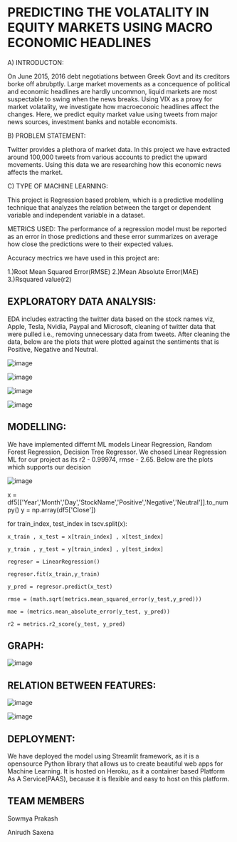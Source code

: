 # PREDICTING THE VOLATALITY IN EQUITY MARKETS USING MACRO ECONOMIC HEADLINES

A) INTRODUCTON:

On June 2015, 2016 debt negotiations between Greek Govt and its creditors borke off abrubptly. Large market movements as a concequence of political and economic headlines are hardly uncommon, liquid markets are most suspectable to swing when the news breaks. Using VIX as a proxy for market volatality, we investigate how macroeconoic headlines affect the changes. Here, we predict equity market value using tweets from major news sources, investment banks and notable economists.

B) PROBLEM STATEMENT:

Twitter provides a plethora of market data. In this project we have extracted around 100,000 tweets from various accounts to predict the upward movements. Using this data we are researching how this economic news affects the market.

C) TYPE OF MACHINE LEARNING:

This project is Regression based problem, which is a predictive modelling technique that analyzes the relation between the target or dependent variable and independent variable in a dataset.

METRICS USED: The performance of a regression model must be reported as an error in those predictions and these error summarizes on average how close the predictions were to their expected values.

Accuracy mectrics we have used in this project are:

1.)Root Mean Squared Error(RMSE)
2.)Mean Absolute Error(MAE)
3.)Rsquared value(r2)

## EXPLORATORY DATA ANALYSIS:

EDA includes extracting the twitter data based on the stock names viz, Apple, Tesla, Nvidia, Paypal and Microsoft, cleaning of twitter data that were pulled i.e., removing unnecessary data from tweets. After cleaning the data, below are the plots that were plotted against the sentiments that is Positive, Negative and Neutral.

![image](https://user-images.githubusercontent.com/72294006/137591119-28660a88-8d83-4501-8c8c-76102dc86556.png)

![image](https://user-images.githubusercontent.com/72294006/137591124-fe48062b-19b1-4b50-8198-9d77f36e9978.png)

![image](https://user-images.githubusercontent.com/72294006/137591135-caececd4-951b-4cf7-aba9-ca9b92c934b9.png)

![image](https://user-images.githubusercontent.com/72294006/137591144-88d9741a-446e-45cb-aa19-19f6137f8475.png)


## MODELLING:

We have implemented differnt ML models Linear Regression, Random Forest Regression, Decision Tree Regressor. We  chosed Linear Regression ML for our project as its r2 - 0.99974, rmse - 2.65. Below are the plots which supports our decision

![image](https://user-images.githubusercontent.com/72294006/137591748-b6915b5b-5c11-4cfa-aed5-30a50acc7ee4.png)

x = df5[['Year','Month','Day','StockName','Positive','Negative','Neutral']].to_numpy()
y = np.array(df5['Close'])

for train_index, test_index in tscv.split(x):

    x_train , x_test = x[train_index] , x[test_index]
    
    y_train , y_test = y[train_index] , y[test_index]
    
    regresor = LinearRegression()
    
    regresor.fit(x_train,y_train)
    
    y_pred = regresor.predict(x_test)
    
    rmse = (math.sqrt(metrics.mean_squared_error(y_test,y_pred)))
    
    mae = (metrics.mean_absolute_error(y_test, y_pred))
    
    r2 = metrics.r2_score(y_test, y_pred)



## GRAPH:



![image](https://user-images.githubusercontent.com/72294006/137591674-fee9fe96-8b08-4c60-82d4-320bdeedcb32.png)

## RELATION BETWEEN FEATURES:


![image](https://user-images.githubusercontent.com/72294006/137591689-469a548b-dd96-4661-bffd-603a2b773e67.png)

![image](https://user-images.githubusercontent.com/72294006/137591691-01e3999d-50f2-486b-9c8a-12badc3aab33.png)

## DEPLOYMENT:

We have deployed the model using Streamlit framework, as it is a opensource Python library that allows us to create beautiful web apps for Machine Learning. It is hosted on Heroku, as it a container based Platform As A Service(PAAS), because it is flexible and easy to host on this platform.








## TEAM MEMBERS

Sowmya Prakash


Anirudh Saxena


























